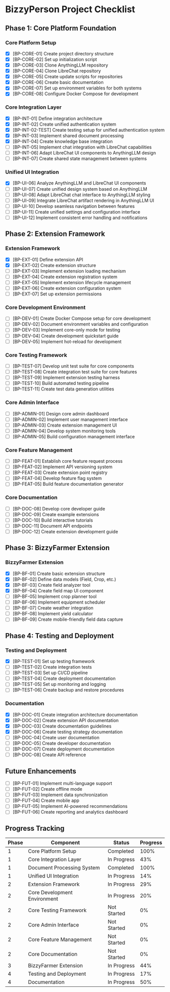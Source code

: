 # BizzyPerson Project Checklist

## Phase 1: Core Platform Foundation

### Core Platform Setup

- [x] [BP-CORE-01] Create project directory structure
- [x] [BP-CORE-02] Set up initialization script
- [x] [BP-CORE-03] Clone AnythingLLM repository
- [x] [BP-CORE-04] Clone LibreChat repository
- [x] [BP-CORE-05] Create update scripts for repositories
- [x] [BP-CORE-06] Create basic documentation
- [x] [BP-CORE-07] Set up environment variables for both systems
- [x] [BP-CORE-08] Configure Docker Compose for development

### Core Integration Layer

- [x] [BP-INT-01] Define integration architecture
- [x] [BP-INT-02] Create unified authentication system
- [x] [BP-INT-02-TEST] Create testing setup for unified authentication system
- [x] [BP-INT-03] Implement shared document processing
- [x] [BP-INT-04] Create knowledge base integration
- [ ] [BP-INT-05] Implement chat integration with LibreChat capabilities
- [ ] [BP-INT-06] Adapt LibreChat UI components to AnythingLLM design
- [ ] [BP-INT-07] Create shared state management between systems

### Unified UI Integration

- [x] [BP-UI-06] Analyze AnythingLLM and LibreChat UI components
- [ ] [BP-UI-07] Create unified design system based on AnythingLLM
- [ ] [BP-UI-08] Adapt LibreChat chat interface to AnythingLLM styling
- [ ] [BP-UI-09] Integrate LibreChat artifact rendering in AnythingLLM UI
- [ ] [BP-UI-10] Develop seamless navigation between features
- [ ] [BP-UI-11] Create unified settings and configuration interface
- [ ] [BP-UI-12] Implement consistent error handling and notifications

## Phase 2: Extension Framework

### Extension Framework

- [x] [BP-EXT-01] Define extension API
- [x] [BP-EXT-02] Create extension structure
- [ ] [BP-EXT-03] Implement extension loading mechanism
- [ ] [BP-EXT-04] Create extension registration system
- [ ] [BP-EXT-05] Implement extension lifecycle management
- [ ] [BP-EXT-06] Create extension configuration system
- [ ] [BP-EXT-07] Set up extension permissions

### Core Development Environment

- [ ] [BP-DEV-01] Create Docker Compose setup for core development
- [ ] [BP-DEV-02] Document environment variables and configuration
- [ ] [BP-DEV-03] Implement core-only mode for testing
- [ ] [BP-DEV-04] Create development quickstart guide
- [ ] [BP-DEV-05] Implement hot-reload for development

### Core Testing Framework

- [ ] [BP-TEST-07] Develop unit test suite for core components
- [ ] [BP-TEST-08] Create integration test suite for core features
- [ ] [BP-TEST-09] Implement extension testing harness
- [ ] [BP-TEST-10] Build automated testing pipeline
- [ ] [BP-TEST-11] Create test data generation utilities

### Core Admin Interface

- [ ] [BP-ADMIN-01] Design core admin dashboard
- [ ] [BP-ADMIN-02] Implement user management interface
- [ ] [BP-ADMIN-03] Create extension management UI
- [ ] [BP-ADMIN-04] Develop system monitoring tools
- [ ] [BP-ADMIN-05] Build configuration management interface

### Core Feature Management

- [ ] [BP-FEAT-01] Establish core feature request process
- [ ] [BP-FEAT-02] Implement API versioning system
- [ ] [BP-FEAT-03] Create extension point registry
- [ ] [BP-FEAT-04] Develop feature flag system
- [ ] [BP-FEAT-05] Build feature documentation generator

### Core Documentation

- [ ] [BP-DOC-08] Develop core developer guide
- [ ] [BP-DOC-09] Create example extensions
- [ ] [BP-DOC-10] Build interactive tutorials
- [ ] [BP-DOC-11] Document API endpoints
- [ ] [BP-DOC-12] Create extension development guide

## Phase 3: BizzyFarmer Extension

### BizzyFarmer Extension

- [x] [BP-BF-01] Create basic extension structure
- [x] [BP-BF-02] Define data models (Field, Crop, etc.)
- [x] [BP-BF-03] Create field analyzer tool
- [x] [BP-BF-04] Create field map UI component
- [ ] [BP-BF-05] Implement crop planner tool
- [ ] [BP-BF-06] Implement equipment scheduler
- [ ] [BP-BF-07] Create weather integration
- [ ] [BP-BF-08] Implement yield calculator
- [ ] [BP-BF-09] Create mobile-friendly field data capture

## Phase 4: Testing and Deployment

### Testing and Deployment

- [x] [BP-TEST-01] Set up testing framework
- [ ] [BP-TEST-02] Create integration tests
- [ ] [BP-TEST-03] Set up CI/CD pipeline
- [ ] [BP-TEST-04] Create deployment documentation
- [ ] [BP-TEST-05] Set up monitoring and logging
- [ ] [BP-TEST-06] Create backup and restore procedures

### Documentation

- [x] [BP-DOC-01] Create integration architecture documentation
- [x] [BP-DOC-02] Create extension API documentation
- [x] [BP-DOC-03] Create documentation guidelines
- [x] [BP-DOC-06] Create testing strategy documentation
- [ ] [BP-DOC-04] Create user documentation
- [ ] [BP-DOC-05] Create developer documentation
- [ ] [BP-DOC-07] Create deployment documentation
- [ ] [BP-DOC-08] Create API reference

## Future Enhancements

- [ ] [BP-FUT-01] Implement multi-language support
- [ ] [BP-FUT-02] Create offline mode
- [ ] [BP-FUT-03] Implement data synchronization
- [ ] [BP-FUT-04] Create mobile app
- [ ] [BP-FUT-05] Implement AI-powered recommendations
- [ ] [BP-FUT-06] Create reporting and analytics dashboard

## Progress Tracking

| Phase | Component | Status | Progress |
|-------|-----------|--------|----------|
| 1 | Core Platform Setup | Completed | 100% |
| 1 | Core Integration Layer | In Progress | 43% |
| 1 | Document Processing System | Completed | 100% |
| 1 | Unified UI Integration | In Progress | 14% |
| 2 | Extension Framework | In Progress | 29% |
| 2 | Core Development Environment | In Progress | 20% |
| 2 | Core Testing Framework | Not Started | 0% |
| 2 | Core Admin Interface | Not Started | 0% |
| 2 | Core Feature Management | Not Started | 0% |
| 2 | Core Documentation | Not Started | 0% |
| 3 | BizzyFarmer Extension | In Progress | 44% |
| 4 | Testing and Deployment | In Progress | 17% |
| 4 | Documentation | In Progress | 50% | 